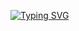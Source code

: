 [![Typing SVG](https://readme-typing-svg.demolab.com?font=Fira+Code&pause=1000&color=2944F7&width=435&lines=Hi+there+%F0%9F%91%8B)](https://git.io/typing-svg)

<!--
Here are some ideas to get you started:

- 🔭 I’m currently working on ...
- 🌱 I’m currently learning 
- 👯 I’m looking to collaborate on ...
- 🤔 I’m looking for help with ...
- 💬 Ask me about ...
- 📫 How to reach me: ...
- 😄 Pronouns: ...
- ⚡ Fun fact: ...
-->

